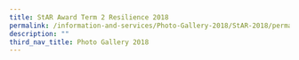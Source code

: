 ```yaml
---
title: StAR Award Term 2 Resilience 2018
permalink: /information-and-services/Photo-Gallery-2018/StAR-2018/permalink
description: ""
third_nav_title: Photo Gallery 2018
---
```

